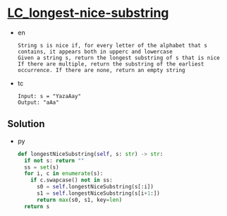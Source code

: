 # [LC_longest-nice-substring](https://leetcode.com/problems/longest-nice-substring)

* en

  ```en
  String s is nice if, for every letter of the alphabet that s contains, it appears both in upperc and lowercase
  Given a string s, return the longest substring of s that is nice
  If there are multiple, return the substring of the earliest occurrence. If there are none, return an empty string
  ```

* tc

  ```tc
  Input: s = "YazaAay"
  Output: "aAa"
  ```

## Solution

* py

  ```py
  def longestNiceSubstring(self, s: str) -> str:
    if not s: return ""
    ss = set(s)
    for i, c in enumerate(s):
      if c.swapcase() not in ss:
        s0 = self.longestNiceSubstring(s[:i])
        s1 = self.longestNiceSubstring(s[i+1:])
        return max(s0, s1, key=len)
    return s
  ```
